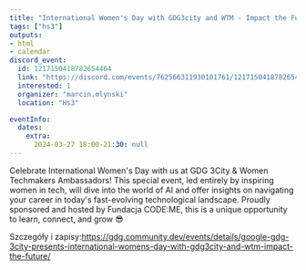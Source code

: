 ```yaml
---
title: "International Women's Day with GDG3city and WTM - Impact the Future"
tags: ["hs3"]
outputs:
- html
- calendar
discord_event:
  id: 1217150418782654464
  link: "https://discord.com/events/762566311930101761/1217150418782654464"
  interested: 1
  organizer: "marcin.mlynski"
  location: "Hs3"

eventInfo:
  dates:
    extra:
      2024-03-27 18:00-21:30: null
---
```

Celebrate International Women's Day with us at GDG 3City & Women Techmakers Ambassadors! This special event, led entirely by inspiring women in tech, will dive into the world of AI and offer insights on navigating your career in today's fast-evolving technological landscape. Proudly sponsored and hosted by Fundacja CODE:ME, this is a unique opportunity to learn, connect, and grow 😎


Szczegóły i zapisy:https://gdg.community.dev/events/details/google-gdg-3city-presents-international-womens-day-with-gdg3city-and-wtm-impact-the-future/
